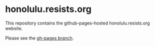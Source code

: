 honolulu.resists.org
====================

This repository contains the github-pages-hosted honolulu.resists.org website.

Please see the [gh-pages branch](https://github.com/rukh-ingress/honolulu.resists.org/tree/gh-pages).
